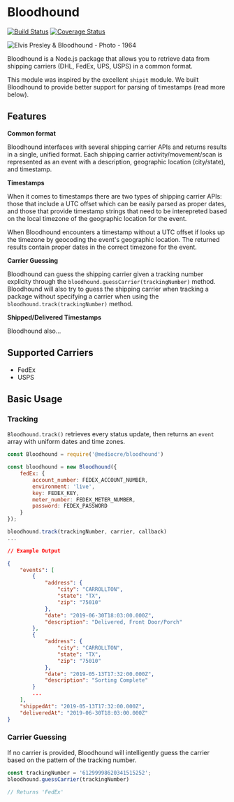 # Bloodhound

[![Build Status](https://travis-ci.org/mediocre/bloodhound.svg?branch=master)](https://travis-ci.org/mediocre/bloodhound)
[![Coverage Status](https://coveralls.io/repos/github/mediocre/bloodhound/badge.svg)](https://coveralls.io/github/mediocre/bloodhound)

![Elvis Presley & Bloodhound - Photo - 1964](https://res.cloudinary.com/mediocre/image/upload/v1562632498/rpkudq0xpyysdty9nkzk.jpg)

Bloodhound is a Node.js package that allows you to retrieve data from shipping carriers (DHL, FedEx, UPS, USPS) in a common format.

This module was inspired by the excellent `shipit` module. We built Bloodhound to provide better support for parsing of timestamps (read more below).

## Features

**Common format** 

Bloodhound interfaces with several shipping carrier APIs and returns results in a single, unified format.
Each shipping carrier activity/movement/scan is represented as an event with a description, geographic location (city/state), and timestamp.

**Timestamps**

When it comes to timestamps there are two types of shipping carrier APIs: those that include a UTC offset which can be easily parsed as proper dates, and those that provide timestamp strings that need to be interepreted based on the local timezone of the geographic location for the event.

When Bloodhound encounters a timestamp without a UTC offset if looks up the timezone by geocoding the event's geographic location. The returned results contain proper dates in the correct timezone for the event.

**Carrier Guessing**

Bloodhound can guess the shipping carrier given a tracking number explicity through the `bloodhound.guessCarrier(trackingNumber)` method. Bloodhound will also try to guess the shipping carrier when tracking a package without specifying a carrier when using the `bloodhound.track(trackingNumber)` method.

**Shipped/Delivered Timestamps**

Bloodhound also...

## Supported Carriers
- FedEx
- USPS

## **Basic Usage**
### **Tracking**

`Bloodhound.track()` retrieves every status update, then returns an `event` array with uniform dates and time zones.

```javascript
const Bloodhound = require('@mediocre/bloodhound')

const bloodhound = new Bloodhound({
    fedEx: {
        account_number: FEDEX_ACCOUNT_NUMBER,
        environment: 'live',
        key: FEDEX_KEY,
        meter_number: FEDEX_METER_NUMBER,
        password: FEDEX_PASSWORD
    }
});

bloodhound.track(trackingNumber, carrier, callback)
...
```

```json
// Example Output

{
    "events": [
        {
            "address": {
                "city": "CARROLLTON", 
                "state": "TX", 
                "zip": "75010"
            },
            "date": "2019-06-30T18:03:00.000Z",
            "description": "Delivered, Front Door/Porch"
        },
        {
            "address": {
                "city": "CARROLLTON", 
                "state": "TX", 
                "zip": "75010"
            },
            "date": "2019-05-13T17:32:00.000Z",
            "description": "Sorting Complete"
        }
        ...
    ],
    "shippedAt": "2019-05-13T17:32:00.000Z",
    "deliveredAt": "2019-06-30T18:03:00.000Z"
}
```

### **Carrier Guessing**
If no carrier is provided, Bloodhound will intelligently guess the carrier based on the pattern of the tracking number.

```javascript
const trackingNumber = '61299998620341515252';
bloodhound.guessCarrier(trackingNumber)

// Returns 'FedEx'
```